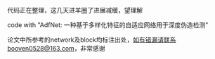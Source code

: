 代码正在整理，这几天进羊圈了进展减缓，望理解

code with "AdfNet: 一种基于多样化特征的自适应网络用于深度伪造检测"

论文中所参考的network及block均标注出处，如有错漏请联系booven0528@163.com，非常感谢

